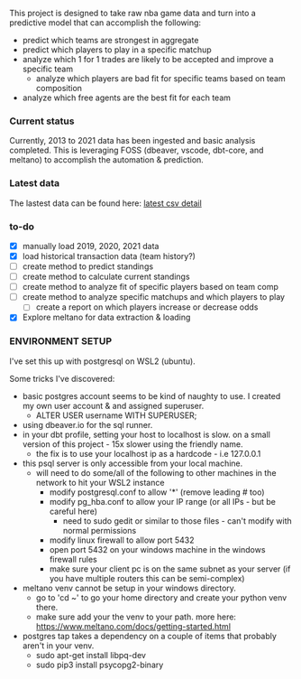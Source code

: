 This project is designed to take raw nba game data and turn into a predictive model that can accomplish the following:
 - predict which teams are strongest in aggregate
 - predict which players to play in a specific matchup
 - analyze which 1 for 1 trades are likely to be accepted and improve a specific team
   - analyze which players are bad fit for specific teams based on team composition
 - analyze which free agents are the best fit for each team

### Current status
Currently, 2013 to 2021 data has been ingested and basic analysis completed. This is leveraging FOSS (dbeaver, vscode, dbt-core, and meltano) to accomplish the automation & prediction. 

### Latest data
The lastest data can be found here: [latest csv detail](https://1drv.ms/u/s!AhFUa5zn5xJw2xD3WfsO_9RJcXv7?e=uxTDsP)

### to-do
 - [x] manually load 2019, 2020, 2021 data
 - [x] load historical transaction data (team history?)
 - [ ] create method to predict standings
 - [ ] create method to calculate current standings
 - [ ] create method to analyze fit of specific players based on team comp
 - [ ] create method to analyze specific matchups and which players to play
   - [ ] create a report on which players increase or decrease odds
 - [x] Explore meltano for data extraction & loading

 ### ENVIRONMENT SETUP
 I've set this up with postgresql on WSL2 (ubuntu). 

 Some tricks I've discovered:
  - basic postgres account seems to be kind of naughty to use. I created my own user account & and assigned superuser.
    - ALTER USER username WITH SUPERUSER;
  - using dbeaver.io for the sql runner.
  - in your dbt profile, setting your host to localhost is slow. on a small version of this project - 15x slower using the friendly name.
    - the fix is to use your localhost ip as a hardcode - i.e 127.0.0.1
  - this psql server is only accessible from your local machine. 
    - will need to do some/all of the following to other machines in the network to hit your WSL2 instance
      - modify postgresql.conf to allow '*' (remove leading # too)
      - modify pg_hba.conf to allow your IP range (or all IPs - but be careful here) 
        - need to sudo gedit or similar to those files - can't modify with normal permissions
      - modify linux firewall to allow port 5432
      - open port 5432 on your windows machine in the windows firewall rules
      - make sure your client pc is on the same subnet as your server (if you have multiple routers this can be semi-complex)
  - meltano venv cannot be setup in your windows directory.
    - go to 'cd ~' to go your home directory and create your python venv there.
    - make sure add your the venv to your path. more here: https://www.meltano.com/docs/getting-started.html
  - postgres tap takes a dependency on a couple of items that probably aren't in your venv.
    - sudo apt-get install libpq-dev
    - sudo pip3 install psycopg2-binary